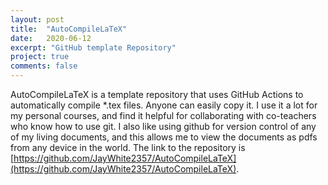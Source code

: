 ```yaml
---
layout: post
title:  "AutoCompileLaTeX"
date:   2020-06-12
excerpt: "GitHub template Repository"
project: true
comments: false
---
```


AutoCompileLaTeX is a template repository that uses GitHub Actions to automatically compile *.tex files. Anyone can easily copy it.
I use it a lot for my personal courses, and find it helpful for collaborating with co-teachers who know how to use git.
I also like using github for version control of any of my living documents, and this allows me to view the documents as pdfs from any device in the world.
The link to the repository is [https://github.com/JayWhite2357/AutoCompileLaTeX](https://github.com/JayWhite2357/AutoCompileLaTeX).
